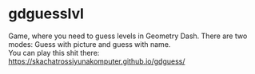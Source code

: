 # gdguesslvl
Game, where you need to guess levels in Geometry Dash. There are two modes: Guess with picture and guess with name. <br>
You can play this shit there: https://skachatrossiyunakomputer.github.io/gdguess/
